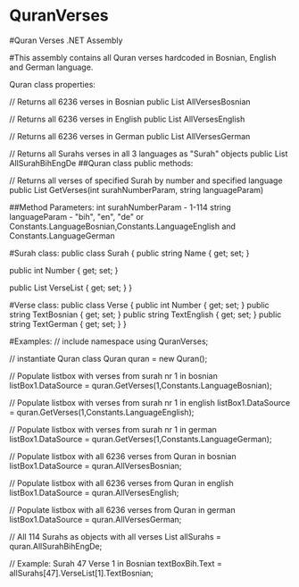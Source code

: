 # QuranVerses
#Quran Verses .NET Assembly

#This assembly contains all Quran verses hardcoded in Bosnian, English and German language.

Quran class properties:

// Returns all 6236 verses in Bosnian
public List<string> AllVersesBosnian   

// Returns all 6236 verses in English
public List<string> AllVersesEnglish 

// Returns all 6236 verses in German
public List<string> AllVersesGerman 

// Returns all Surahs verses in all 3 languages as "Surah" objects
public List<Surah> AllSurahBihEngDe 
##Quran class public methods:

// Returns all verses of specified Surah by number and specified language public List GetVerses(int surahNumberParam, string languageParam)

##Method Parameters: int surahNumberParam - 1-114 string languageParam - "bih", "en", "de" or Constants.LanguageBosnian,Constants.LanguageEnglish and Constants.LanguageGerman

#Surah class: public class Surah { public string Name { get; set; }

public int Number { get; set; }

public List<Verse> VerseList { get; set; }
}

#Verse class: public class Verse { public int Number { get; set; } public string TextBosnian { get; set; } public string TextEnglish { get; set; } public string TextGerman { get; set; } }

#Examples: // include namespace using QuranVerses;

// instantiate Quran class Quran quran = new Quran();

// Populate listbox with verses from surah nr 1 in bosnian listBox1.DataSource = quran.GetVerses(1,Constants.LanguageBosnian);

// Populate listbox with verses from surah nr 1 in english listBox1.DataSource = quran.GetVerses(1,Constants.LanguageEnglish);

// Populate listbox with verses from surah nr 1 in german listBox1.DataSource = quran.GetVerses(1,Constants.LanguageGerman);

// Populate listbox with all 6236 verses from Quran in bosnian listBox1.DataSource = quran.AllVersesBosnian;

// Populate listbox with all 6236 verses from Quran in english listBox1.DataSource = quran.AllVersesEnglish;

// Populate listbox with all 6236 verses from Quran in german listBox1.DataSource = quran.AllVersesGerman;

// All 114 Surahs as objects with all verses List allSurahs = quran.AllSurahBihEngDe;

// Example: Surah 47 Verse 1 in Bosnian textBoxBih.Text = allSurahs[47].VerseList[1].TextBosnian;
